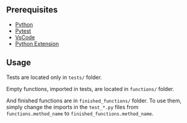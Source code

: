 ## Prerequisites

- [Python](https://www.python.org)
- [Pytest](https://docs.pytest.org/en/latest/)
- [VsCode](https://code.visualstudio.com)
- [Python Extension](https://marketplace.visualstudio.com/items?itemName=ms-python.python)

## Usage

Tests are located only in `tests/` folder.

Empty functions, imported in tests, are located in `functions/` folder.

And finished functions are in `finished_functions/` folder.
To use them, simply change the imports in the `test_*.py` files from `functions.method_name` to `finished_functions.method_name`.
